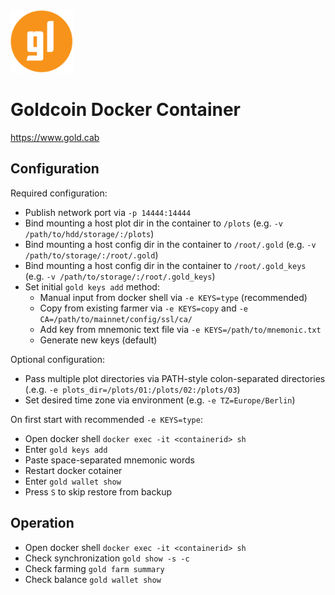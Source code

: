 <img src="https://github.com/goldcoin-gl/gold-blockchain-gui/raw/main/src/assets/img/chia_circle.png" width="100">

# Goldcoin Docker Container
https://www.gold.cab

## Configuration
Required configuration:
* Publish network port via `-p 14444:14444`
* Bind mounting a host plot dir in the container to `/plots`  (e.g. `-v /path/to/hdd/storage/:/plots`)
* Bind mounting a host config dir in the container to `/root/.gold`  (e.g. `-v /path/to/storage/:/root/.gold`)
* Bind mounting a host config dir in the container to `/root/.gold_keys`  (e.g. `-v /path/to/storage/:/root/.gold_keys`)
* Set initial `gold keys add` method:
  * Manual input from docker shell via `-e KEYS=type` (recommended)
  * Copy from existing farmer via `-e KEYS=copy` and `-e CA=/path/to/mainnet/config/ssl/ca/` 
  * Add key from mnemonic text file via `-e KEYS=/path/to/mnemonic.txt`
  * Generate new keys (default)

Optional configuration:
* Pass multiple plot directories via PATH-style colon-separated directories (.e.g. `-e plots_dir=/plots/01:/plots/02:/plots/03`)
* Set desired time zone via environment (e.g. `-e TZ=Europe/Berlin`)

On first start with recommended `-e KEYS=type`:
* Open docker shell `docker exec -it <containerid> sh`
* Enter `gold keys add`
* Paste space-separated mnemonic words
* Restart docker cotainer
* Enter `gold wallet show`
* Press `S` to skip restore from backup

## Operation
* Open docker shell `docker exec -it <containerid> sh`
* Check synchronization `gold show -s -c`
* Check farming `gold farm summary`
* Check balance `gold wallet show` 
